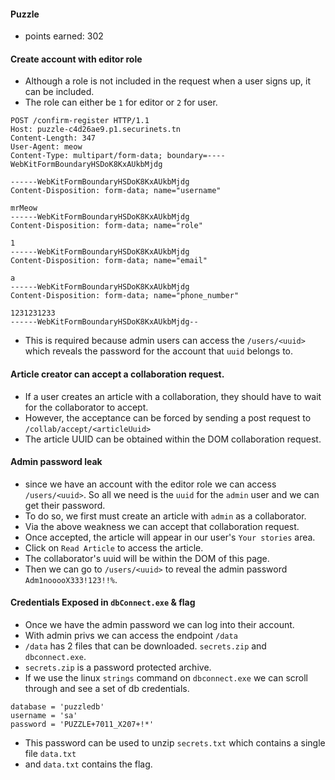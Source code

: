 #### Puzzle
- points earned: 302

#### Create account with editor role
- Although a role is not included in the request when a user signs up, it can be included.
- The role can either be `1` for editor or `2` for user.
```http
POST /confirm-register HTTP/1.1
Host: puzzle-c4d26ae9.p1.securinets.tn
Content-Length: 347
User-Agent: meow
Content-Type: multipart/form-data; boundary=----WebKitFormBoundaryHSDoK8KxAUkbMjdg

------WebKitFormBoundaryHSDoK8KxAUkbMjdg
Content-Disposition: form-data; name="username"

mrMeow
------WebKitFormBoundaryHSDoK8KxAUkbMjdg
Content-Disposition: form-data; name="role"

1
------WebKitFormBoundaryHSDoK8KxAUkbMjdg
Content-Disposition: form-data; name="email"

a
------WebKitFormBoundaryHSDoK8KxAUkbMjdg
Content-Disposition: form-data; name="phone_number"

1231231233
------WebKitFormBoundaryHSDoK8KxAUkbMjdg--
```
- This is required because admin users can access the `/users/<uuid>` which reveals the password for the account that `uuid` belongs to.

#### Article creator can accept a collaboration request.
- If a user creates an article with a collaboration, they should have to wait for the collaborator to accept.
- However, the acceptance can be forced by sending a post request to `/collab/accept/<articleUuid>`
- The article UUID can be obtained within the DOM collaboration request.

#### Admin password leak
- since we have an account with the editor role we can access `/users/<uuid>`. So all we need is the `uuid` for the `admin` user and we can get their password.
- To do so, we first must create an article with `admin` as a collaborator.
- Via the above weakness we can accept that collaboration request.
- Once accepted, the article will appear in our user's `Your stories` area.
- Click on `Read Article` to access the article.
- The collaborator's uuid will be within the DOM of this page.
- Then we can go to `/users/<uuid>` to reveal the admin password `Adm1nooooX333!123!!%`.

#### Credentials Exposed in `dbConnect.exe` & flag
- Once we have the admin password we can log into their account.
- With admin privs we can access the endpoint `/data`
- `/data` has 2 files that can be downloaded. `secrets.zip` and `dbconnect.exe`.
- `secrets.zip` is a password protected archive.
- If we use the linux `strings` command on `dbconnect.exe` we can scroll through and see a set of db credentials.
```
database = 'puzzledb'
username = 'sa'
password = 'PUZZLE+7011_X207+!*'
```
- This password can be used to unzip `secrets.txt` which contains a single file `data.txt`
- and `data.txt` contains the flag.